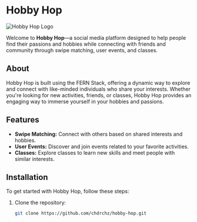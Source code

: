# Hobby Hop

![Hobby Hop Logo](path_to_your_vector_logo) <!-- Replace with the actual path to your vector logo -->

Welcome to **Hobby Hop**—a social media platform designed to help people find their passions and hobbies while connecting with friends and community through swipe matching, user events, and classes.

## About

Hobby Hop is built using the FERN Stack, offering a dynamic way to explore and connect with like-minded individuals who share your interests. Whether you're looking for new activities, friends, or classes, Hobby Hop provides an engaging way to immerse yourself in your hobbies and passions.

## Features

- **Swipe Matching:** Connect with others based on shared interests and hobbies.
- **User Events:** Discover and join events related to your favorite activities.
- **Classes:** Explore classes to learn new skills and meet people with similar interests.

## Installation

To get started with Hobby Hop, follow these steps:

1. Clone the repository:
   ```bash
   git clone https://github.com/chdrchz/hobby-hop.git
